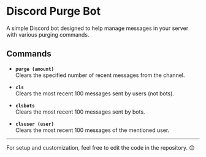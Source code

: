 # Discord Purge Bot

A simple Discord bot designed to help manage messages in your server with various purging commands.  

## Commands

- **`purge (amount)`**  
  Clears the specified number of recent messages from the channel.
  
- **`cls`**  
  Clears the most recent 100 messages sent by users (not bots).  

- **`clsbots`**  
  Clears the most recent 100 messages sent by bots.  

- **`clsuser (user)`**  
  Clears the most recent 100 messages of the mentioned user.  


---

For setup and customization, feel free to edit the code in the repository. 😊
